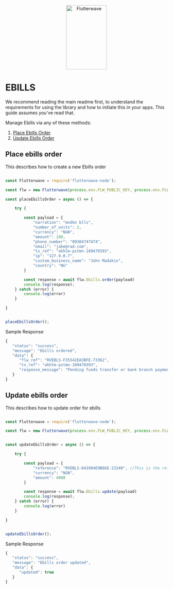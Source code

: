 <p align="center">
    <img title="Flutterwave" height="200" src="https://flutterwave.com/images/logo/full.svg" width="50%"/>
</p>

# EBILLS

We recommend reading the main readme first, to understand the requirements for using the library and how to initiate this in your apps. This guide assumes you've read that.

Manage Ebills via any of these methods:
1. [Place Ebills Order](#place-ebills-order)
2. [Update Ebills Order](#update-ebills-order)

## Place ebills order

This describes how to create a new Ebills order

```javascript

const Flutterwave = require('flutterwave-node');

const flw = new Flutterwave(process.env.FLW_PUBLIC_KEY, process.env.FLW_SECRET_KEY  );

const placeEbillsOrder = async () => {

    try {

        const payload = {
            "narration": "mndkn blls",
            "number_of_units": 2,
            "currency": "NGN",
            "amount": 100,
            "phone_number": "09384747474",
            "email": "jake@rad.com",
            "tx_ref": "akhlm-pstmn-109470393",
            "ip": "127.9.0.7",
            "custom_business_name": "John Madakin",
            "country": "NG"
        }

        const response = await flw.Ebills.order(payload)
        console.log(response);
    } catch (error) {
        console.log(error)
    }

}


placeEbillsOrder();
```

Sample Response

```javascript
{
   "status": "success",
   "message": "Ebills ordered",
   "data": {
      "flw_ref": "RVEBLS-F35542EA3BFE-73362",
      "tx_ref": "akhlm-pstmn-109470393",
      "response_message": "Pending funds transfer or bank branch payment"
   }
}
```



## Update ebills order

This describes how to update order for ebills

```javascript

const Flutterwave = require('flutterwave-node');

const flw = new Flutterwave(process.env.FLW_PUBLIC_KEY, process.env.FLW_SECRET_KEY  );


const updateEbillsOrder = async () => {

    try {

        const payload = {
            "reference": "RVEBLS-843984E9B66E-23240", //This is the reference returned in the create order endpoint as flw_ref.
            "currency": "NGN",
            "amount": 4000
        }

        const response = await flw.Ebills.update(payload)
        console.log(response);
    } catch (error) {
        console.log(error)
    }

}


updateEbillsOrder();
```

Sample Response

```javascript
{
   "status": "success",
   "message": "Ebills order updated",
   "data": {
      "updated": true
   }
}
```
